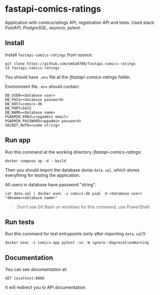 # fastapi-comics-ratings

Application with comics/ratings API, registration API and tests.
Used stack: *FastAPI*, *PostgreSQL*, *asyncio*, *pytest*.

## Install

Install `fastapi-comics-ratings` from source:

    git clone https://github.com/omka0708/fastapi-comics-ratings
    cd fastapi-comics-ratings
    
You should have `.env` file at the */fastapi-comics-ratings* folder.

Environment file `.env` should contain:
    
    DB_USER=<database user>
    DB_PASS=<database password>
    DB_HOST=comics-db
    DB_PORT=5432
    DB_NAME=<database name>
    PGADMIN_EMAIL=<pgadmin email>
    PGADMIN_PASSWORD=<pgadmin password>
    SECRET_AUTH=<some string>

## Run app

Run this command at the working directory */fastapi-comics-ratings*:

    docker compose up -d --build

Then you should import the database dump `data.sql`, which stores everything for testing the application.

All users in database have password "string".

    cat data.sql | docker exec -i comics-db psql -U <database user> "dbname=<database name>"

> Don't use Git Bash on windows for this command, use PowerShell.

## Run tests

Run this command for test entrypoints (only after importing `data.sql`!):

    docker exec -i comics-app pytest -vv -W ignore::DeprecationWarning

## Documentation

You can see documentation at:

    GET localhost:8000

It will redirect you to API documentation. 
